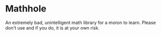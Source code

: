 # Mathhole

An extremely bad, unintelligent math library for a moron to learn.
Please don't use and if you do, it is at your own risk.